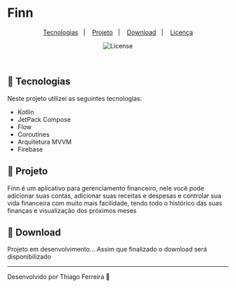 # Finn

<p align="center">
  <a href="#-tecnologias">Tecnologias</a>&nbsp;&nbsp;&nbsp;|&nbsp;&nbsp;&nbsp;
  <a href="#-projeto">Projeto</a>&nbsp;&nbsp;&nbsp;|&nbsp;&nbsp;&nbsp;
  <a href="#-download">Download</a>&nbsp;&nbsp;&nbsp;|&nbsp;&nbsp;&nbsp;
  <a href="#memo-licença">Licença</a>
</p>

<p align="center">
  <img alt="License" src="https://img.shields.io/static/v1?label=license&message=MIT&color=49AA26&labelColor=000000">
</p>

<br>

## 🚀 Tecnologias

Neste projeto utilizei as seguintes tecnologias:

- Kotlin
- JetPack Compose
- Flow
- Coroutines
- Arquitetura MVVM
- Firebase

## 📱 Projeto

Finn é um aplicativo para gerenciamento financeiro, nele você pode adicionar suas
contas, adicionar suas receitas e despesas e controlar sua vida financeira com muito mais
facilidade, tendo todo o histórico das suas finanças e visualização dos próximos meses

## 📲 Download

Projeto em desenvolvimento...
Assim que finalizado o download será disponibilizado

---

Desenvolvido por Thiago Ferreira :wave:
